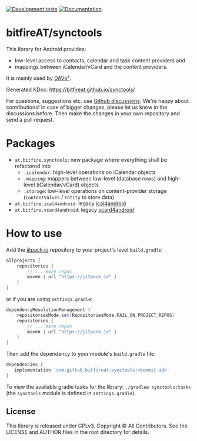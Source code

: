 
[![Development tests](https://github.com/bitfireAT/synctools/actions/workflows/tests.yml/badge.svg)](https://github.com/bitfireAT/synctools/actions/workflows/tests.yml)
[![Documentation](https://img.shields.io/badge/documentation-kdoc-brightgreen)](https://bitfireat.github.io/synctools/)


# bitfireAT/synctools

This library for Android provides:

- low-level access to contacts, calendar and task content providers and
- mappings between iCalendar/vCard and the content providers.

It is mainly used by [DAVx⁵](https://www.davx5.com).

Generated KDoc: https://bitfireat.github.io/synctools/

For questions, suggestions etc. use [Github discussions](https://github.com/bitfireAT/synctools/discussions).
We're happy about contributions! In case of bigger changes, please let us know in the discussions before.
Then make the changes in your own repository and send a pull request.


# Packages

- `at.bitfire.synctools`: new package where everything shall be refactored into
  - `.icalendar`: high-level operations on iCalendar objects
  - `.mapping`: mappers between low-level (database rows) and high-level (iCalendar/vCard) objects
  - `.storage`: low-level operations on content-provider storage (`ContentValues` / `Entity` to store data)
- `at.bitfire.ical4android`: legacy [ical4android](https://github.com/bitfireAT/ical4android)
- `at.bitfire.vcard4android`: legacy [vcard4android](https://github.com/bitfireAT/vcard4android)



# How to use

Add the [jitpack.io](https://jitpack.io) repository to your project's level `build.gradle`:
```groovy
allprojects {
    repositories {
        // ... more repos
        maven { url "https://jitpack.io" }
    }
}
```

or if you are using `settings.gradle`:

```groovy
dependencyResolutionManagement {
    repositoriesMode.set(RepositoriesMode.FAIL_ON_PROJECT_REPOS)
    repositories {
        // ... more repos
        maven { url "https://jitpack.io" }
    }
}
```

Then add the dependency to your module's `build.gradle` file:
```groovy
dependencies {
   implementation 'com.github.bitfireat:synctools:<commit-id>'
}
```

To view the available gradle tasks for the library: `./gradlew synctools:tasks`
(the `synctools` module is defined in `settings.gradle`).


## License

This library is released under GPLv3. Copyright © All Contributors.
See the LICENSE and AUTHOR files in the root directory for details.
